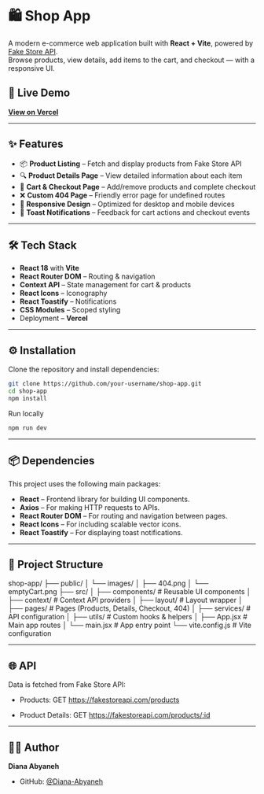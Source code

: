 # 🛍️ Shop App

A modern e-commerce web application built with **React + Vite**, powered by [Fake Store API](https://fakestoreapi.com/).  
Browse products, view details, add items to the cart, and checkout — with a responsive UI.  

## 🚀 Live Demo
**[View on Vercel](https://react-shop-app-six.vercel.app/)**

---

## ✨ Features
- 📦 **Product Listing** – Fetch and display products from Fake Store API  
- 🔍 **Product Details Page** – View detailed information about each item  
- 🛒 **Cart & Checkout Page** – Add/remove products and complete checkout  
- ❌ **Custom 404 Page** – Friendly error page for undefined routes  
- 📱 **Responsive Design** – Optimized for desktop and mobile devices  
- 🔔 **Toast Notifications** – Feedback for cart actions and checkout events  

---

## 🛠️ Tech Stack
- **React 18** with **Vite**
- **React Router DOM** – Routing & navigation
- **Context API** – State management for cart & products
- **React Icons** – Iconography
- **React Toastify** – Notifications
- **CSS Modules** – Scoped styling
- Deployment – **Vercel**

---

## ⚙️ Installation

Clone the repository and install dependencies:

```bash
git clone https://github.com/your-username/shop-app.git
cd shop-app
npm install
```

Run locally
```bash
npm run dev
```

---

## 📦 Dependencies

This project uses the following main packages:

- **React** – Frontend library for building UI components.
- **Axios** – For making HTTP requests to APIs.
- **React Router DOM** – For routing and navigation between pages.
- **React Icons** – For including scalable vector icons.
- **React Toastify** – For displaying toast notifications.

---


## 📁 Project Structure

shop-app/
├── public/
│   └── images/
│       ├── 404.png
│       └── emptyCart.png
├── src/
│   ├── components/        # Reusable UI components
│   ├── context/           # Context API providers
│   ├── layout/            # Layout wrapper
│   ├── pages/             # Pages (Products, Details, Checkout, 404)
│   ├── services/          # API configuration
│   ├── utils/             # Custom hooks & helpers
│   ├── App.jsx            # Main app routes
│   └── main.jsx           # App entry point
└── vite.config.js         # Vite configuration


---

## 🌐 API
Data is fetched from Fake Store API:

- Products: GET https://fakestoreapi.com/products

- Product Details: GET https://fakestoreapi.com/products/:id

---

## 👩‍💻 Author

**Diana Abyaneh**  
- GitHub: [@Diana-Abyaneh](https://github.com/Diana-Abyaneh)
